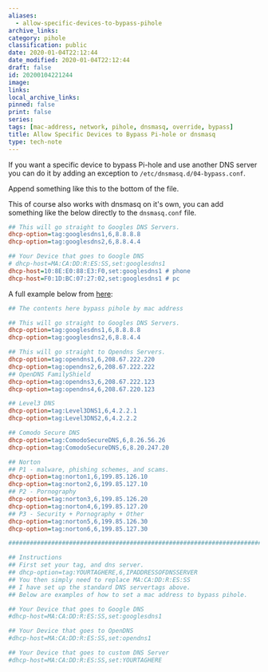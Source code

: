 ```yaml
---
aliases:
  - allow-specific-devices-to-bypass-pihole
archive_links: 
category: pihole
classification: public
date: 2020-01-04T22:12:44
date_modified: 2020-01-04T22:12:44
draft: false
id: 20200104221244
image: 
links: 
local_archive_links: 
pinned: false
print: false
series: 
tags: [mac-address, network, pihole, dnsmasq, override, bypass]
title: Allow Specific Devices to Bypass Pi-hole or dnsmasq
type: tech-note
---
```


If you want a specific device to bypass Pi-hole and use another DNS server you can do it by adding an exception to `/etc/dnsmasq.d/04-bypass.conf`.

Append something like this to the bottom of the file.

This of course also works with dnsmasq on it's own, you can add something like the below directly to the `dnsmasq.conf` file.

```ini
## This will go straight to Googles DNS Servers.
dhcp-option=tag:googlesdns1,6,8.8.8.8
dhcp-option=tag:googlesdns2,6,8.8.4.4

## Your Device that goes to Google DNS
# dhcp-host=MA:CA:DD:R:ES:SS,set:googlesdns1
dhcp-host=10:8E:E0:88:E3:F0,set:googlesdns1 # phone
dhcp-host=F0:1D:BC:07:27:02,set:googlesdns1 # pc
```

A full example below from [here](https://github.com/deathbybandaid/piadvanced/blob/master/piholetweaks/dnsmasqtweaks/04-bypass.conf):

```ini
## The contents here bypass pihole by mac address

## This will go straight to Googles DNS Servers.
dhcp-option=tag:googlesdns1,6,8.8.8.8
dhcp-option=tag:googlesdns2,6,8.8.4.4

## This will go straight to Opendns Servers.
dhcp-option=tag:opendns1,6,208.67.222.220
dhcp-option=tag:opendns2,6,208.67.222.222
## OpenDNS FamilyShield
dhcp-option=tag:opendns3,6,208.67.222.123
dhcp-option=tag:opendns4,6,208.67.220.123

## Level3 DNS
dhcp-option=tag:Level3DNS1,6,4.2.2.1
dhcp-option=tag:Level3DNS2,6,4.2.2.2

## Comodo Secure DNS
dhcp-option=tag:ComodoSecureDNS,6,8.26.56.26
dhcp-option=tag:ComodoSecureDNS,6,8.20.247.20

## Norton
## P1 - malware, phishing schemes, and scams.
dhcp-option=tag:norton1,6,199.85.126.10
dhcp-option=tag:norton2,6,199.85.127.10
## P2 - Pornography
dhcp-option=tag:norton3,6,199.85.126.20
dhcp-option=tag:norton4,6,199.85.127.20
## P3 - Security + Pornography + Other
dhcp-option=tag:norton5,6,199.85.126.30
dhcp-option=tag:norton6,6,199.85.127.30

########################################################################

## Instructions
## First set your tag, and dns server.
## dhcp-option=tag:YOURTAGHERE,6,IPADDRESSOFDNSSERVER
## You then simply need to replace MA:CA:DD:R:ES:SS
## I have set up the standard DNS servertags above.
## Below are examples of how to set a mac address to bypass pihole.

## Your Device that goes to Google DNS
#dhcp-host=MA:CA:DD:R:ES:SS,set:googlesdns1

## Your Device that goes to OpenDNS
#dhcp-host=MA:CA:DD:R:ES:SS,set:opendns1

## Your Device that goes to custom DNS Server
#dhcp-host=MA:CA:DD:R:ES:SS,set:YOURTAGHERE
```

